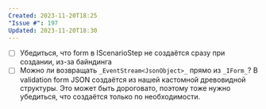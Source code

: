 ```yaml
---
Created: 2023-11-20T18:25
"Issue #": 197
Updated: 2023-11-20T18:30
---
```

- [ ] Убедиться, что form в IScenarioStep не создаётся сразу при создании, из-за байндинга
- [ ] Можно ли возвращать `_EventStream<JsonObject>_` прямо из `_IForm_`? В validation form JSON создаётся из нашей кастомной древовидной структуры. Это может быть дороговато, поэтому тоже нужно убедиться, что создаётся только по необходимости.